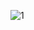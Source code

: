![1](https://user-images.githubusercontent.com/49984996/76681539-6a3f7700-6637-11ea-8584-1cffb4f457d2.jpg)
